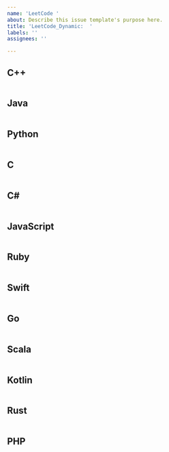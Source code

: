 ```yaml
---
name: 'LeetCode '
about: Describe this issue template's purpose here.
title: 'LeetCode_Dynamic:  '
labels: ''
assignees: ''

---
```


## C++
```C++
```
## Java
```Java
```
## Python
```Python
```
## C
```C
```
## C#
```C#
```
## JavaScript
```JavaScript
```
## Ruby
```Ruby
```
## Swift
```Swift
```
## Go
```Go
```
## Scala
```Scala
```
## Kotlin
```Kotlin
```
## Rust
```Rust
```
## PHP
```PHP
```
